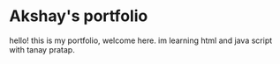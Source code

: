 # Akshay's portfolio
hello! this is my portfolio, welcome here. im learning html and java script with tanay  pratap.  
